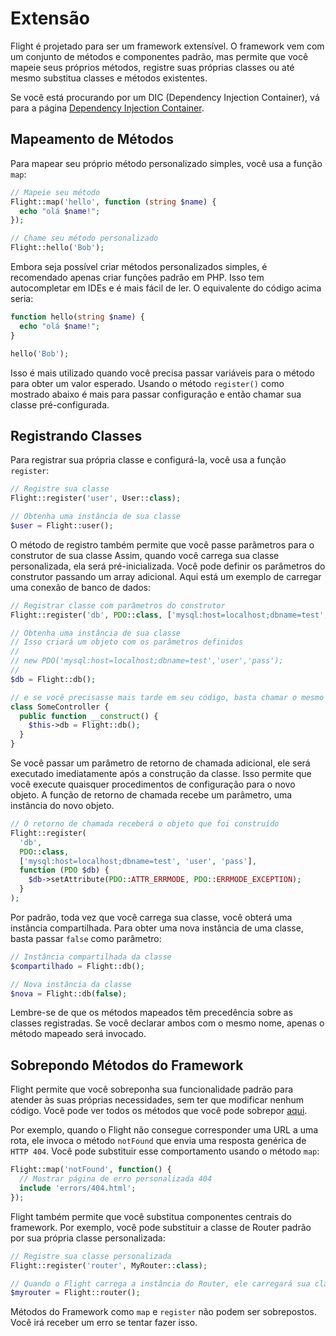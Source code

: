 # Extensão

Flight é projetado para ser um framework extensível. O framework vem com um conjunto
de métodos e componentes padrão, mas permite que você mapeie seus próprios métodos,
registre suas próprias classes ou até mesmo substitua classes e métodos existentes.

Se você está procurando por um DIC (Dependency Injection Container), vá para a
página [Dependency Injection Container](dependency-injection-container).

## Mapeamento de Métodos

Para mapear seu próprio método personalizado simples, você usa a função `map`:

```php
// Mapeie seu método
Flight::map('hello', function (string $name) {
  echo "olá $name!";
});

// Chame seu método personalizado
Flight::hello('Bob');
```

Embora seja possível criar métodos personalizados simples, é recomendado apenas criar
funções padrão em PHP. Isso tem autocompletar em IDEs e é mais fácil de ler.
O equivalente do código acima seria:

```php
function hello(string $name) {
  echo "olá $name!";
}

hello('Bob');
```

Isso é mais utilizado quando você precisa passar variáveis para o método para obter um valor esperado.
Usando o método `register()` como mostrado abaixo é mais para passar configuração
e então chamar sua classe pré-configurada.

## Registrando Classes

Para registrar sua própria classe e configurá-la, você usa a função `register`:

```php
// Registre sua classe
Flight::register('user', User::class);

// Obtenha uma instância de sua classe
$user = Flight::user();
```

O método de registro também permite que você passe parâmetros para o construtor de sua classe
Assim, quando você carrega sua classe personalizada, ela será pré-inicializada.
Você pode definir os parâmetros do construtor passando um array adicional.
Aqui está um exemplo de carregar uma conexão de banco de dados:

```php
// Registrar classe com parâmetros do construtor
Flight::register('db', PDO::class, ['mysql:host=localhost;dbname=test', 'user', 'pass']);

// Obtenha uma instância de sua classe
// Isso criará um objeto com os parâmetros definidos
//
// new PDO('mysql:host=localhost;dbname=test','user','pass');
//
$db = Flight::db();

// e se você precisasse mais tarde em seu código, basta chamar o mesmo método novamente
class SomeController {
  public function __construct() {
	$this->db = Flight::db();
  }
}
```

Se você passar um parâmetro de retorno de chamada adicional, ele será executado imediatamente
após a construção da classe. Isso permite que você execute quaisquer procedimentos de configuração para o
novo objeto. A função de retorno de chamada recebe um parâmetro, uma instância do novo objeto.

```php
// O retorno de chamada receberá o objeto que foi construído
Flight::register(
  'db',
  PDO::class,
  ['mysql:host=localhost;dbname=test', 'user', 'pass'],
  function (PDO $db) {
    $db->setAttribute(PDO::ATTR_ERRMODE, PDO::ERRMODE_EXCEPTION);
  }
);
```

Por padrão, toda vez que você carrega sua classe, você obterá uma instância compartilhada.
Para obter uma nova instância de uma classe, basta passar `false` como parâmetro:

```php
// Instância compartilhada da classe
$compartilhado = Flight::db();

// Nova instância da classe
$nova = Flight::db(false);
```

Lembre-se de que os métodos mapeados têm precedência sobre as classes registradas. Se você
declarar ambos com o mesmo nome, apenas o método mapeado será invocado.

## Sobrepondo Métodos do Framework

Flight permite que você sobreponha sua funcionalidade padrão para atender às suas próprias necessidades,
sem ter que modificar nenhum código. Você pode ver todos os métodos que você pode sobrepor [aqui](/learn/api).

Por exemplo, quando o Flight não consegue corresponder uma URL a uma rota, ele invoca o método `notFound`
que envia uma resposta genérica de `HTTP 404`. Você pode substituir esse comportamento
usando o método `map`:

```php
Flight::map('notFound', function() {
  // Mostrar página de erro personalizada 404
  include 'errors/404.html';
});
```

Flight também permite que você substitua componentes centrais do framework.
Por exemplo, você pode substituir a classe de Router padrão por sua própria classe personalizada:

```php
// Registre sua classe personalizada
Flight::register('router', MyRouter::class);

// Quando o Flight carrega a instância do Router, ele carregará sua classe
$myrouter = Flight::router();
```

Métodos do Framework como `map` e `register` não podem ser sobrepostos. Você
irá receber um erro se tentar fazer isso.